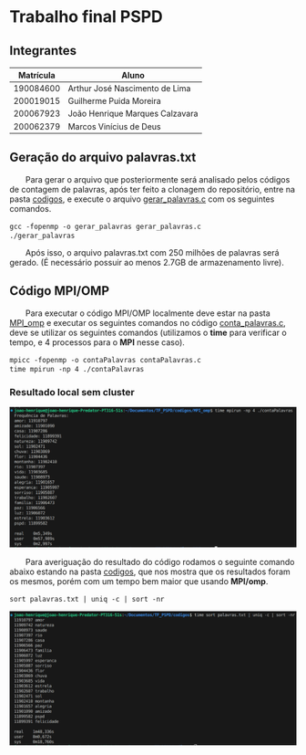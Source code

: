 # Trabalho final PSPD

## Integrantes
|Matrícula | Aluno |
| -- | -- |
| 190084600  |  Arthur José Nascimento de Lima |
| 200019015  |  Guilherme Puida Moreira |
| 200067923  |  João Henrique Marques Calzavara |
| 200062379  |  Marcos Vinícius de Deus |

## Geração do arquivo palavras.txt

&emsp;&emsp;Para gerar o arquivo que posteriormente será analisado pelos códigos de contagem de palavras, após ter feito a clonagem do repositório, entre na pasta [codigos](./codigos/), e execute o arquivo [gerar_palavras.c](./codigos/gerar_palavras.c) com os seguintes comandos.

```
gcc -fopenmp -o gerar_palavras gerar_palavras.c
./gerar_palavras
```

&emsp;&emsp;Após isso, o arquivo palavras.txt com 250 milhões de palavras será gerado. (É necessário possuir ao menos 2.7GB de armazenamento livre).

## Código MPI/OMP

&emsp;&emsp;Para executar o código MPI/OMP localmente deve estar na pasta [MPI_omp](./codigos/MPI_omp/) e executar os seguintes comandos no código [conta_palavras.c](./codigos/MPI_omp/contaPalavras.c), deve se utilizar os seguintes comandos (utilizamos o **time** para verificar o tempo, e 4 processos para o **MPI** nesse caso).

```
mpicc -fopenmp -o contaPalavras contaPalavras.c
time mpirun -np 4 ./contaPalavras
```
### Resultado local sem cluster

![imagem MPI/omp local](./assets/mpi_omp_local.png)

&emsp;&emsp;Para averiguação do resultado do código rodamos o seguinte comando abaixo estando na pasta [codigos](./codigos/), que nos mostra que os resultados foram os mesmos, porém com um tempo bem maior que usando **MPI/omp**.

```
sort palavras.txt | uniq -c | sort -nr
```

![imagem comando sort](./assets/comando_sort.png)
